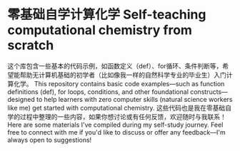 # 零基础自学计算化学 Self-teaching computational chemistry from scratch
这个库包含一些基本的代码示例，如函数定义（def）、for循环、条件判断等，希望能帮助无计算机基础的初学者（比如像我一样的自然科学专业的毕业生）入门计算化学。
This repository contains basic code examples—such as function definitions (def), for loops, conditions, and other foundational constructs—designed to help learners with zero computer skills (natural science workers like me) get started with computational chemistry.
这些代码也是我在零基础自学的过程中整理的一些内容，如果你想讨论或有任何反馈，欢迎随时与我联系！
Here are some materials I've compiled during my self-study journey. Feel free to connect with me if you'd like to discuss or offer any feedback—I'm always open to suggestions!
